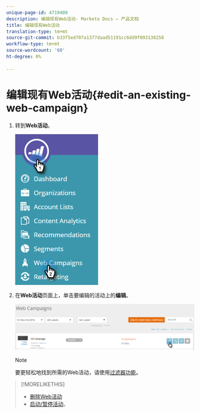 ```yaml
---
unique-page-id: 4719408
description: 编辑现有Web活动- Marketo Docs — 产品文档
title: 编辑现有Web活动
translation-type: tm+mt
source-git-commit: b33f5ed707a1377daad51191cc6dd9f093138258
workflow-type: tm+mt
source-wordcount: '60'
ht-degree: 0%

---
```



# 编辑现有Web活动{#edit-an-existing-web-campaign}

1. 转到&#x200B;**Web活动**。

   ![](assets/image2016-8-18-16-3a15-3a14.png)

1. 在&#x200B;**Web活动**&#x200B;页面上，单击要编辑的活动上的&#x200B;**编辑**。

   ![](assets/web-campaigns-1-edit-hand.png)

   >[!NOTE]
   >
   >要更轻松地找到所需的Web活动，请使用[过滤器功能](/help/marketo/product-docs/web-personalization/working-with-web-campaigns/filter-web-campaigns.md)。

>[!MORELIKETHIS]
>
>* [删除Web活动](/help/marketo/product-docs/web-personalization/working-with-web-campaigns/delete-a-web-campaign.md)
>* [启动/暂停活动](/help/marketo/product-docs/web-personalization/working-with-web-campaigns/launch-pause-a-web-campaign.md)。

